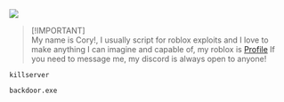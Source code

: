 <picture>
  <source
    srcset="https://github-readme-stats.vercel.app/api?username=Not-Kyle&show_icons=true&theme=dracula"
    media="(prefers-color-scheme: midnight-purple)"
  />
  <img src="https://github-readme-stats.vercel.app/api?username=Not-Kyle&show_icons=true" />
</picture>

> [!IMPORTANT]\
> My name is Cory!, I usually script for roblox exploits and I love to make anything I can imagine and capable of, my roblox is [Profile](https://www.roblox.com/users/5388525718/profile)
> If you need to message me, my discord is always open to anyone!
```
killserver
```
```
backdoor.exe
```


